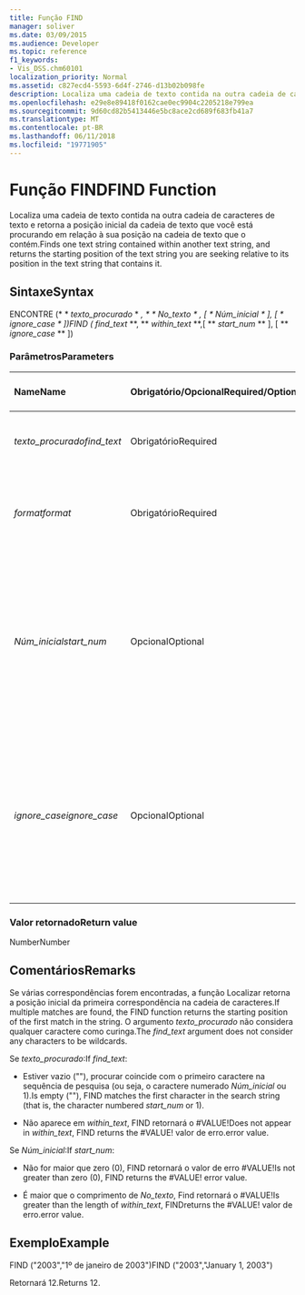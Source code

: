 ```yaml
---
title: Função FIND
manager: soliver
ms.date: 03/09/2015
ms.audience: Developer
ms.topic: reference
f1_keywords:
- Vis_DSS.chm60101
localization_priority: Normal
ms.assetid: c827ecd4-5593-6d4f-2746-d13b02b098fe
description: Localiza uma cadeia de texto contida na outra cadeia de caracteres de texto e retorna a posição inicial da cadeia de texto que você está procurando em relação à sua posição na cadeia de texto que o contém.
ms.openlocfilehash: e29e8e89418f0162cae0ec9904c2205218e799ea
ms.sourcegitcommit: 9d60cd82b5413446e5bc8ace2cd689f683fb41a7
ms.translationtype: MT
ms.contentlocale: pt-BR
ms.lasthandoff: 06/11/2018
ms.locfileid: "19771905"
---
```

# <a name="find-function"></a><span data-ttu-id="919dc-103">Função FIND</span><span class="sxs-lookup"><span data-stu-id="919dc-103">FIND Function</span></span>

<span data-ttu-id="919dc-104">Localiza uma cadeia de texto contida na outra cadeia de caracteres de texto e retorna a posição inicial da cadeia de texto que você está procurando em relação à sua posição na cadeia de texto que o contém.</span><span class="sxs-lookup"><span data-stu-id="919dc-104">Finds one text string contained within another text string, and returns the starting position of the text string you are seeking relative to its position in the text string that contains it.</span></span>
  
## <a name="syntax"></a><span data-ttu-id="919dc-105">Sintaxe</span><span class="sxs-lookup"><span data-stu-id="919dc-105">Syntax</span></span>

<span data-ttu-id="919dc-106">ENCONTRE (* * *texto_procurado* * *, * * *No_texto* * *, [* * *Núm_inicial* * *], [* * *ignore_case* * *])</span><span class="sxs-lookup"><span data-stu-id="919dc-106">FIND (** *find_text* **, ** *within_text* **,[ ** *start_num* ** ], [ ** *ignore_case* ** ])</span></span> 
  
### <a name="parameters"></a><span data-ttu-id="919dc-107">Parâmetros</span><span class="sxs-lookup"><span data-stu-id="919dc-107">Parameters</span></span>

|<span data-ttu-id="919dc-108">**Name**</span><span class="sxs-lookup"><span data-stu-id="919dc-108">**Name**</span></span>|<span data-ttu-id="919dc-109">**Obrigatório/Opcional**</span><span class="sxs-lookup"><span data-stu-id="919dc-109">**Required/Optional**</span></span>|<span data-ttu-id="919dc-110">**Tipo de dados**</span><span class="sxs-lookup"><span data-stu-id="919dc-110">**Data Type**</span></span>|<span data-ttu-id="919dc-111">**Descrição**</span><span class="sxs-lookup"><span data-stu-id="919dc-111">**Description**</span></span>|
|:-----|:-----|:-----|:-----|
| <span data-ttu-id="919dc-112">_texto_procurado_</span><span class="sxs-lookup"><span data-stu-id="919dc-112">_find_text_</span></span> <br/> |<span data-ttu-id="919dc-113">Obrigatório</span><span class="sxs-lookup"><span data-stu-id="919dc-113">Required</span></span>  <br/> |<span data-ttu-id="919dc-114">**String**</span><span class="sxs-lookup"><span data-stu-id="919dc-114">**String**</span></span> <br/> |<span data-ttu-id="919dc-115">A cadeia de caracteres de texto a ser localizada.</span><span class="sxs-lookup"><span data-stu-id="919dc-115">The text string you want to find.</span></span>  <br/> |
| <span data-ttu-id="919dc-116">_format_</span><span class="sxs-lookup"><span data-stu-id="919dc-116">_format_</span></span> <br/> |<span data-ttu-id="919dc-117">Obrigatório</span><span class="sxs-lookup"><span data-stu-id="919dc-117">Required</span></span>  <br/> |<span data-ttu-id="919dc-118">**String**</span><span class="sxs-lookup"><span data-stu-id="919dc-118">**String**</span></span> <br/> |<span data-ttu-id="919dc-119">A cadeia de caracteres que contém o texto a ser localizado.</span><span class="sxs-lookup"><span data-stu-id="919dc-119">The text string that contains the text you want to find.</span></span>  <br/> |
| <span data-ttu-id="919dc-120">_Núm_inicial_</span><span class="sxs-lookup"><span data-stu-id="919dc-120">_start_num_</span></span> <br/> |<span data-ttu-id="919dc-121">Opcional</span><span class="sxs-lookup"><span data-stu-id="919dc-121">Optional</span></span>  <br/> |<span data-ttu-id="919dc-122">**Número**</span><span class="sxs-lookup"><span data-stu-id="919dc-122">**Number**</span></span> <br/> |<span data-ttu-id="919dc-123">O caractere a partir do qual iniciar a pesquisa.</span><span class="sxs-lookup"><span data-stu-id="919dc-123">The character at which to start the search.</span></span> <span data-ttu-id="919dc-124">O primeiro caractere em _No_texto_ é 1.</span><span class="sxs-lookup"><span data-stu-id="919dc-124">The first character in  _within_text_ is 1.</span></span> <span data-ttu-id="919dc-125">Se _Núm_inicial_ estiver ausente, será considerado como 1.</span><span class="sxs-lookup"><span data-stu-id="919dc-125">If  _start_num_ is missing, it is assumed to be 1.</span></span>  <br/> |
| <span data-ttu-id="919dc-126">_ignore_case_</span><span class="sxs-lookup"><span data-stu-id="919dc-126">_ignore_case_</span></span> <br/> |<span data-ttu-id="919dc-127">Opcional</span><span class="sxs-lookup"><span data-stu-id="919dc-127">Optional</span></span>  <br/> |<span data-ttu-id="919dc-128">**Boolean**</span><span class="sxs-lookup"><span data-stu-id="919dc-128">**Boolean**</span></span> <br/> |<span data-ttu-id="919dc-p102">Por padrão, a função FIND distingue maiúsculas e minúsculas. Para que a função FIND ignore maiúsculas e minúsculas, defina este argumento como TRUE.</span><span class="sxs-lookup"><span data-stu-id="919dc-p102">By default, the FIND function is case-sensitive. If you want the FIND function to ignore case, set this argument to TRUE.</span></span>  <br/> |
   
### <a name="return-value"></a><span data-ttu-id="919dc-131">Valor retornado</span><span class="sxs-lookup"><span data-stu-id="919dc-131">Return value</span></span>

<span data-ttu-id="919dc-132">Number</span><span class="sxs-lookup"><span data-stu-id="919dc-132">Number</span></span>
  
## <a name="remarks"></a><span data-ttu-id="919dc-133">Comentários</span><span class="sxs-lookup"><span data-stu-id="919dc-133">Remarks</span></span>

<span data-ttu-id="919dc-134">Se várias correspondências forem encontradas, a função Localizar retorna a posição inicial da primeira correspondência na cadeia de caracteres.</span><span class="sxs-lookup"><span data-stu-id="919dc-134">If multiple matches are found, the FIND function returns the starting position of the first match in the string.</span></span> <span data-ttu-id="919dc-135">O argumento _texto_procurado_ não considera qualquer caractere como curinga.</span><span class="sxs-lookup"><span data-stu-id="919dc-135">The  _find_text_ argument does not consider any characters to be wildcards.</span></span> 
  
<span data-ttu-id="919dc-136">Se _texto_procurado_:</span><span class="sxs-lookup"><span data-stu-id="919dc-136">If  _find_text_:</span></span>
  
-  <span data-ttu-id="919dc-137">Estiver vazio (""), procurar coincide com o primeiro caractere na sequência de pesquisa (ou seja, o caractere numerado _Núm_inicial_ ou 1).</span><span class="sxs-lookup"><span data-stu-id="919dc-137">Is empty (""), FIND matches the first character in the search string (that is, the character numbered  _start_num_ or 1).</span></span> 
    
- <span data-ttu-id="919dc-138">Não aparece em _within_text_, FIND retornará o #VALUE!</span><span class="sxs-lookup"><span data-stu-id="919dc-138">Does not appear in  _within_text_, FIND returns the #VALUE!</span></span> <span data-ttu-id="919dc-139">valor de erro.</span><span class="sxs-lookup"><span data-stu-id="919dc-139">error value.</span></span> 
    
<span data-ttu-id="919dc-140">Se _Núm_inicial_:</span><span class="sxs-lookup"><span data-stu-id="919dc-140">If  _start_num_:</span></span>
  
- <span data-ttu-id="919dc-p105">Não for maior que zero (0), FIND retornará o valor de erro #VALUE!</span><span class="sxs-lookup"><span data-stu-id="919dc-p105">Is not greater than zero (0), FIND returns the #VALUE! error value.</span></span> 
    
- <span data-ttu-id="919dc-143">É maior que o comprimento de _No_texto_, Find retornará o #VALUE!</span><span class="sxs-lookup"><span data-stu-id="919dc-143">Is greater than the length of  _within_text_, FINDreturns the #VALUE!</span></span> <span data-ttu-id="919dc-144">valor de erro.</span><span class="sxs-lookup"><span data-stu-id="919dc-144">error value.</span></span> 
    
## <a name="example"></a><span data-ttu-id="919dc-145">Exemplo</span><span class="sxs-lookup"><span data-stu-id="919dc-145">Example</span></span>

<span data-ttu-id="919dc-146">FIND ("2003","1º de janeiro de 2003")</span><span class="sxs-lookup"><span data-stu-id="919dc-146">FIND ("2003","January 1, 2003")</span></span> 
  
<span data-ttu-id="919dc-147">Retornará 12.</span><span class="sxs-lookup"><span data-stu-id="919dc-147">Returns 12.</span></span> 
  

